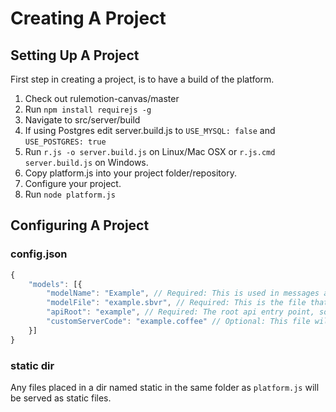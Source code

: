 # Creating A Project

## Setting Up A Project
First step in creating a project, is to have a build of the platform.

1. Check out rulemotion-canvas/master
2. Run `npm install requirejs -g`
3. Navigate to src/server/build
4. If using Postgres edit server.build.js to `USE_MYSQL: false` and `USE_POSTGRES: true`
4. Run `r.js -o server.build.js` on Linux/Mac OSX or `r.js.cmd server.build.js` on Windows.
5. Copy platform.js into your project folder/repository.
6. Configure your project.
7. Run `node platform.js`

## Configuring A Project
### config.json
```javascript
{
	"models": [{
		"modelName": "Example", // Required: This is used in messages about whether the model passes/fails
		"modelFile": "example.sbvr", // Required: This is the file that contains the sbvr model (extension does not matter)
		"apiRoot": "example", // Required: The root api entry point, so you would access the api with /example/{OData URL}
		"customServerCode": "example.coffee" // Optional: This file will be required in and the exported function `setup(app, requirejs, sbvrUtils, db)` will be called, useful if you need some custom server code for your project (can also be a .js file).
	}]
}
```

### static dir
Any files placed in a dir named static in the same folder as `platform.js` will be served as static files.